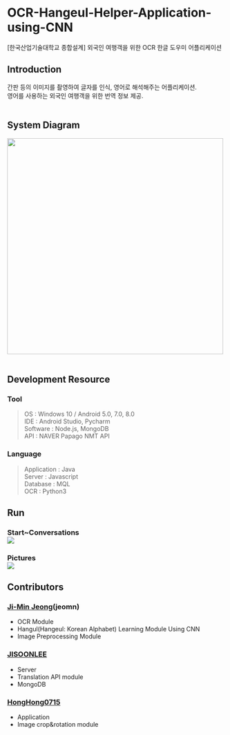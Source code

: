 # OCR-Hangeul-Helper-Application-using-CNN
[한국산업기술대학교 종합설계] 외국인 여행객을 위한 OCR 한글 도우미 어플리케이션

## Introduction
 간판 등의 이미지를 촬영하여 글자를 인식, 영어로 해석해주는 어플리케이션.  
 영어를 사용하는 외국인 여행객을 위한 번역 정보 제공.
 <br>
 <br>
## System Diagram
<img width = 500 src=https://user-images.githubusercontent.com/46081831/104265753-a2bb1600-54d1-11eb-81a8-bd8d86efc1dc.png> <br>
<br>

## Development Resource
### Tool <br>
  >OS : Windows 10 / Android 5.0, 7.0, 8.0 <br>
  IDE : Android Studio, Pycharm <br>
  Software : Node.js, MongoDB <br>
  API : NAVER Papago NMT API <br>
    
### Language <br>
  >Application : Java <br>
  Server : Javascript <br>
  Database : MQL <br>
  OCR : Python3 <br>

## Run
<div>
  <h3>Start~Conversations <br>
  <img src="https://user-images.githubusercontent.com/46081831/104111216-bd02c180-5322-11eb-8f06-441ae60316da.gif">
  </h3>
  <h3>Pictures <br>
  <img src="https://user-images.githubusercontent.com/46081831/104111220-c5f39300-5322-11eb-9374-9ed55d8321be.gif">
  </h3>
</div>

## Contributors
### [Ji-Min Jeong](https://github.com/jeomn/Korean-OCR-Application-using-CNN)(jeomn)
* OCR Module
* Hangul(Hangeul: Korean Alphabet) Learning Module Using CNN
* Image Preprocessing Module

### [JISOONLEE](https://github.com/JISOONLEE/OCR-Korean-Helper-Application-using-CNN)
* Server
* Translation API module
* MongoDB

### [HongHong0715](https://github.com/HongHong0715/OCR-Korean-Helper-Application-using-CNN)
* Application
* Image crop&rotation module
